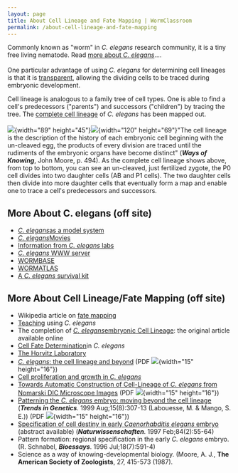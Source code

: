```yaml
---
layout: page
title: About Cell Lineage and Fate Mapping | WormClassroom
permalink: /about-cell-lineage-and-fate-mapping
---
```

Commonly known as \"worm\" in *C. elegans* research community, it is a
tiny free living nematode. Read [more about *C.
elegans*](/about-c-elegans "About C. elegans")\....\
\
One particular advantage of using *C. elegans* for determining cell
lineages is that it is [transparent](/c-elegans-transparency), allowing
the dividing cells to be traced during embryonic development.

Cell lineage is analogous to a family tree of cell types. One is able to
find a cell\'s predecessors (\"parents\") and successors (\"children\")
by tracing the tree. The [complete cell
lineage](/image/c-elegans-cell-lineage "C. elegans cell lineage") of *C.
elegans* has been mapped out.\
\
![](files/worm/ABP1_0.jpg){width="89"
height="45"}![](files/worm/ABP1Next_0.jpg){width="120" height="69"}\"The
cell lineage is the description of the history of each embryonic cell
beginning with the un-cleaved egg, the products of every division are
traced until the rudiments of the embryonic organs have become
distinct\" (***Ways of Knowing***, John Moore, p. 494). As the complete
cell lineage shows above, from top to bottom, you can see an un-cleaved,
just fertilized zygote, the P0 cell divides into two daughter cells (AB
and P1 cells). The two daughter cells then divide into more daughter
cells that eventually form a map and enable one to trace a cell\'s
predecessors and successors.

More About C. elegans (off site)
--------------------------------

<div>

-   *[C. elegans](https://wssp.rutgers.edu/)*[as a model
    system](https://wssp.rutgers.edu/)
-   *[C.
    elegans](http://labs.bio.unc.edu/Goldstein/movies.html)*[Movies](http://labs.bio.unc.edu/Goldstein/movies.html)
-   [Information from *C. elegans*
    labs](http://elegans.swmed.edu/Worm_labs/)
-   [*C. elegans* WWW server](http://elegans.swmed.edu/)
-   [WORMBASE](http://www.wormbase.org/)
-   [WORMATLAS](http://www.wormatlas.org/)
-   [A *C. elegans* survival
    kit](http://C.elegans.tripod.com/c_elegans_Introduction_Value_to_Biology_Medicine.htm)

</div>

More About Cell Lineage/Fate Mapping (off site)
-----------------------------------------------

-   Wikipedia article on [fate
    mapping](https://en.wikipedia.org/wiki/Fate_mapping)
-   [Teaching](http://nema.cap.ed.ac.uk/teaching/devbio3/devbio3.html)
    using *C. elegans*
-   The completion of *[C.
    elegans](http://www.wormatlas.org/Sulstonemblin_1983/references.html)*[embryonic
    Cell
    Lineage](http://www.wormatlas.org/Sulstonemblin_1983/references.html):
    the original article available online
-   [Cell Fate
    Determination](http://people.ucalgary.ca/~browder/virtualembryo/c_elegans.html)in
    *C. elegans*
-   [The Horvitz
    Laboratory](http://web.mit.edu/horvitz/www/researchlinks/celllineage.html)
-   [*C. elegans*: the cell lineage and
    beyond](https://www.nobelprize.org/nobel_prizes/medicine/laureates/2002/sulston-lecture.pdf)
    (PDF ![](files/worm/pdf.gif){width="15" height="16"})
-   [Cell proliferation and growth in *C.
    elegans*](http://onlinelibrary.wiley.com/doi/10.1002/bies.10019/pdf)
-   [Towards Automatic Construction of Cell-Lineage of *C. elegans* from
    Nomarski DIC Microscope
    Images](http://www.jsbi.org/journal/GIW99/GIW99F15.pdf) (PDF
    ![](files/worm/pdf.gif){width="15" height="16"})
-   [Patterning the *C. elegans* embryo: moving beyond the cell
    lineage](http://www.sciencedirect.com/science?_ob=MImg&_imagekey=B6TCY-3X29CY3-C-1&_cdi=5183&_orig=search&_coverDate=08%2F01%2F1999&_qd=1&_sk=999849991&view=c&wchp=dGLbVzz-zSkWA&_acct=C000020958&_version=1&_userid=443835&ie=f.pdf&_valck=1&md5=e3e147dc8b0581a73a93374aefc23e43&ie=/sdarticle.pdf)
    (***Trends in Genetics***. 1999 Aug;15(8):307-13 (Labouesse, M. &
    Mango, S. E.)) (PDF ![](files/worm/pdf.gif){width="15" height="16"})
-   [Specification of cell destiny in early *Caenorhabditis elegans*
    embryo](https://www.ncbi.nlm.nih.gov/pubmed/9121590?dopt=Abstract)
    (abstract available) (***Naturwissenschaften***. 1997
    Feb;84(2):55-64)
-   Pattern formation: regional specification in the early *C. elegans*
    embryo. (R. Schnabel, ***Bioessays***. 1996 Jul;18(7):591-4)
-   Science as a way of knowing-developmental biology. (Moore, A.
    J., **The American Society of Zoologists**, 27, 415-573 (1987).
